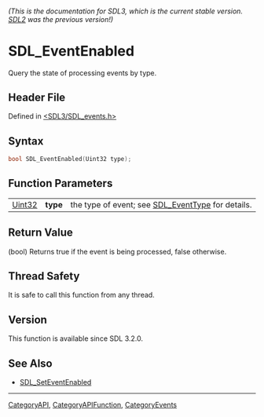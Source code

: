 ###### (This is the documentation for SDL3, which is the current stable version. [SDL2](https://wiki.libsdl.org/SDL2/) was the previous version!)
# SDL_EventEnabled

Query the state of processing events by type.

## Header File

Defined in [<SDL3/SDL_events.h>](https://github.com/libsdl-org/SDL/blob/main/include/SDL3/SDL_events.h)

## Syntax

```c
bool SDL_EventEnabled(Uint32 type);
```

## Function Parameters

|                  |          |                                                                    |
| ---------------- | -------- | ------------------------------------------------------------------ |
| [Uint32](Uint32) | **type** | the type of event; see [SDL_EventType](SDL_EventType) for details. |

## Return Value

(bool) Returns true if the event is being processed, false otherwise.

## Thread Safety

It is safe to call this function from any thread.

## Version

This function is available since SDL 3.2.0.

## See Also

- [SDL_SetEventEnabled](SDL_SetEventEnabled)

----
[CategoryAPI](CategoryAPI), [CategoryAPIFunction](CategoryAPIFunction), [CategoryEvents](CategoryEvents)

